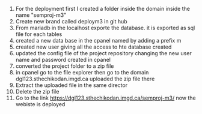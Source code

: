 1. For the deployment first I created a folder inside the domain inside the name "semproj-m3"
2. Create new brand called deploym3 in git hub
3. From mariadb in the localhost exporte the database. it is exported as sql file for each tables
4. created a new data base in the cpanel named by adding a prefix m
5. created new user giving all the access to hte database created
6. updated the config file of the project repository changing the new user name and password created in cpanel
7. converted the project folder to a zip file
8. in cpanel go to the file explorer then go to the domain dgl123.sthechikodan.imgd.ca uploaded the zip file there
9. Extract the uploaded file in the same director 
10. Delete the zip file 
11. Go to the link https://dgl123.sthechikodan.imgd.ca/semproj-m3/ now the webiste is deployed 